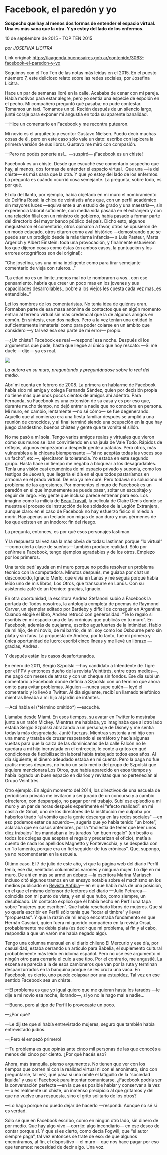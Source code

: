 # Facebook, el paredón y yo

**Sospecho que hay al menos dos formas de entender el espacio virtual. Una es más sana que la otra. Y yo estoy del lado de los enfermos.**

10 de septiembre de 2015 - TOP TEN 2015

_por JOSEFINA LICITRA_

Link original: https://laagenda.buenosaires.gob.ar/contenido/3063-facebook-el-paredon-y-yo



Seguimos con el Top Ten de las notas más leídas en el 2015. En el puesto núemero 7, este delicioso relato sobre las redes sociales, por Josefina Licitra.




Hace un par de semanas lloré en la calle. Acababa de cenar con mi pareja. Había motivos para estar alegre, pero yo sentía una especie de espolón en el pecho. Mi compañero preguntó qué pasaba; no pude contestar. Tomamos un taxi. Tomamos un té. Recién después de un silencio largo, junté coraje para exponer mi angustia en toda su aparente banalidad.




—Hice un comentario en Facebook y me recontra putearon.




Mi novio es el arquitecto y escritor Gustavo Nielsen. Puedo decir muchas cosas de él, pero en este caso sólo vale un dato: escribe con lapicera la primera versión de sus libros. Gustavo me miró con compasión.




—Pero no podés ponerte así… —suspiró— ¡Facebook es un chiste!




Facebook es un chiste. Desde que escuché ese comentario sospecho que hay, al menos, dos formas de entender el espacio virtual.  Que una —la del chiste— es más sana que la otra. Y que yo estoy del lado de los enfermos. La pregunta es cuándo ocurrió cosa semejante. La pregunta, sobre todo, es por qué.




El día del llanto, por ejemplo, había objetado en mi muro el nombramiento de Delfina Rossi: la chica de veintiséis años que, con un perfil académico sin mayores luces —equivalente a un estudio de grado y una maestría—, sin experiencia laboral suficiente, con media vida pasada en el extranjero y con una relación filial con un ministro de gobierno, había pasado a formar parte del directorio del mayor banco público del país. Dicho esto, algunos megustearon el comentario, otros opinaron a favor, otros se opusieron de un modo educado, otros citaron como aval histórico —demostrando que se puede ser un prodigio desde la más tierna infancia— a Luis Pasteur, Marta Argerich y Albert Einstein: toda una provocación, y finalmente estuvieron los que dijeron cosas como éstas (en ambos casos, la puntuación y los errores ortográficos son del original):




“Che josefina, sos una mina inteligente como para tirar semejante comentario de vieja con ruleros…”




“La edad no es un limite..menos mal no te nombraron a vos.. con ese pensamiento. habria que creer un poco mas en los jovenes y sus capacidades desarrollables.. pobre a los viejos les cuesta cada vez mas..es entendible..”




Leí los nombres de los comentaristas. No tenía idea de quiénes eran. Formaban parte de esa masa anónima de contactos que en algún momento entran al terreno virtual sin más credencial que la de algunos amigos en común. En síntesis, eran dos nadies. Pero a la vez tenían una entidad lo suficientemente inmaterial como para poder colarse en un ámbito que considero —y tal vez ésa sea parte de mi error— propio.




—¿Un chiste? Facebook es real —respondí esa noche. Después di los argumentos que pude, hasta que llegué al único que hoy rescato: —Si me duele —dije— ya es real.




![](https://cdn.flowlikemusic.com/files/images/34582/7c4e814c-b7a9-4f3c-8060-40bf047c15b4.png)




*La autora en su muro, preguntando y preguntándose sobre lo real del medio.*




Abrí mi cuenta en febrero de 2008. La primera en hablarme de Facebook había sido mi amiga y colega Fernanda Sández, quien por decisión propia no tiene más que unos pocos cientos de amigos ahí adentro. Para Fernanda, su Facebook es una extensión de su casa y es por eso que, durante mucho tiempo, no dejó entrar a nadie que no conociera en persona. Mi muro, en cambio, lentamente —no sé cómo— se fue degenerando. Aquello que al comienzo era una fiesta familiar después se amplió a una reunión de conocidos, y al final terminó siendo una ocupación en la que hay juego clandestino, buenos chistes y gente que te vomita el sillón.




No me pasó a mí sola. Tengo varios amigos reales y virtuales que vieron cómo sus muros se iban convirtiendo en una jaula de Vale Todo. Rápidos de reflejos, algunos empezaron a despedir gente a patadas. Pero otros, más vulnerables a la chicana biempensante —“si no aceptás todas las voces sos un facho”, etc.—, ejercitaron la tolerancia. Yo estaba en este segundo grupo. Hasta hace un tiempo me negaba a bloquear a los desagradables. Tenía una visión casi ecuménica de mi espacio privado y suponía, como los testigos de Jeovah, que llegaría el día en el que todos pastaríamos en armonía en el prado virtual. De eso ya me curé. Pero todavía no soluciono el problema de las agresiones. Por momentos el muro de Facebook es un paredón en el que impunemente se puede pasar, soltar un escupitajo y seguir de largo. Hay gente que incluso parece entrenar para eso. Los imagino como la milicia de [Beau Travail](https://href.li/?https://www.youtube.com/watch?v=PE6-3tUwv_4), la película de Claire Denis donde se muestra el proceso de instrucción de los soldados de la Legión Extranjera, aunque claro: en el caso de Facebook no hay esfuerzo físico ni miedo a morir. Hay apenas un teclado con migas de pan duro y más gérmenes de los que existen en un inodoro: fin del riesgo.




La pregunta, entonces, es por qué esos personajes lastiman.




Y la respuesta tal vez sea la más obvia de todas: lastiman porque “lo virtual” —como cierta clase de sueños— también produce realidad. Sólo por ceñirme a Facebook, tengo ejemplos agradables y de los otros. Empiezo por los primeros.




Una tarde pedí ayuda en mi muro porque no podía resolver un problema técnico con la computadora. Minutos después, me guiaba por chat un desconocido, Ignacio Merlo, que vivía en Lanús y me seguía porque había leído uno de mis libros, Los Otros, que transcurre en Lanús. Con su asistencia zafé de un técnico: gracias, Ignacio.




En otra oportunidad, la escritora Andrea Stefanoni subió a Facebook la portada de Todos nosotros, la antología completa de poemas de Raymond Carver, un ejemplar editado por Bartleby y difícil de conseguir en Argentina. Cuando elogié el libro, Andrea retrucó con generosidad: “Te lo regalo si escribís en mi espacio una de las crónicas que publicás en tu muro”. En Facebook, además de quejarme, escribo aguafuertes de la intimidad. Hablo de mi hijo, de mi novio, de mi barrio, de mí: soy como los Osbourne pero sin plata y sin fans. La propuesta de Andrea, por lo tanto, fue mi primera y única oportunidad de lucro: escribí cinco líneas y me llevé un librazo —gracias, Andrea.




Y después están los casos desafortunados.




En enero de 2011, Sergio Szpolski —hoy candidato a Intendente de Tigre por el FPV y entonces dueño de la revista Veintitrés, entre otros medios—, me pagó con meses de atraso y con un cheque sin fondos. Ese día subí un comentario a Facebook donde definía a Szpolski con un término que ahora omito para evitar problemas. Alguien —nunca supe quién— leyó el comentario y lo llevó a Twitter. Al día siguiente, recibí un llamado telefónico mientras llevaba a mi hijo al jardín de infantes.




—Acá habla el (\*término omitido\*) —escuché.




Llamaba desde Miami. En esos tiempos, su avatar en Twitter lo mostraba junto a un ratón Mickey. Mientras me hablaba, yo imaginaba que al otro lado estaba Sergio Szpolski abrazando a un personaje de Disney y me sentía todavía más desgraciada. Junté fuerzas. Mientras sostenía a mi hijo con una mano y trataba de cruzar respetando el semáforo y hacía algunas vueltas para que la calza de las dominicanas de la calle Falcón no le quedara a mi hijo incrustada en el entrecejo, le conté a gritos en qué condiciones de flexibilización laboral había trabajado todos esos años. Al día siguiente, el dinero adeudado estaba en mi cuenta. Pero la paga no fue gratis: meses después, no hubo un solo medio del grupo de Szpolski que siquiera mencionara Los Otros, que había aparecido en esos tiempos y había logrado un buen espacio en diarios y revistas que no pertenecían al Grupo Veintitrés.




Otro ejemplo. En algún momento del 2014, los directivos de una escuela de periodismo privada me invitaron a ser jurado de un concurso y a cambio ofrecieron, con desparpajo, no pagar por mi trabajo. Subí ese episodio a mi muro y un par de horas después experimenté el “efecto realidad”: en mi casilla de Gmail, uno de los directores de la institución me culpaba por haberlos tirado “al vómito que la gente descarga en las redes sociales” —en eso podemos estar de acuerdo—, sugería que yo había tenido “un brote”, aclaraba que en casos anteriores, por la “molestia de tener que leer unos diez trabajos” les mandaban a los jurados “un buen regalo” (un besito a todos los colegas que aceptan el regalo y precarizan el oficio), metía a cuento de nada los apellidos Magnetto y Fontevecchia, y se despedía con un “lo lamento, porque era un fiel seguidor de tus crónicas”. Que, supongo, ya no recomendarán en la escuela.




Último caso. El 7 de julio de este año, vi que la página web del diario Perfil tenía, ese día, veintidós columnistas varones y ninguna mujer. Lo dije en mi muro. De ahí en más se armó un debate —la escritora Marina Mariasch incluso citó algunos tramos en un ensayo notable sobre el machismo en los medios publicado en [Revista Anfibia](https://href.li/?http://www.revistaanfibia.com/ensayo/machismo-y-literatura-el-mercado-de-la-sensibilidad/)— en el que había más de una posición, en el que el mismo defensor de lectores del diario —Julio Petrarca— coincidía con mi punto de vista, y en el que hubo, como siempre, un desubicado. Un contacto explicó que él había hecho en Perfil una tapa sobre “mujeres que escriben”. Que había reseñado libros de mujeres. Que si yo quería escribir en Perfil sólo tenía que “tocar el timbre” y llevar “propuestas”. Y que la razón de mi enojo encontraba fundamento en que Hernán Casciari, quien fuera mi querido compañero en la revista Orsai, probablemente me debía plata (es decir que mi problema, al fin y al cabo, respondía a que un varón me había negado algo).




Tengo una columna mensual en el diario chileno El Mercurio y ese día, por casualidad, estaba cerrando un artículo para Babelia, el suplemento cultural probablemente más leído en idioma español. Pero no usé ese argumento ni ningún otro para cerrarle el culo a ese tipo. Por el contrario, me angustié. La escena se parecía a la de esos camioneros que van por la ruta y terminan despanzurrados en la banquina porque se les cruza una vaca. En Facebook, es cierto, uno puede colapsar por una estupidez. Tal vez en ese sentido Facebook sea un chiste.




—El problema es que yo igual quiero que me quieran hasta los tarados —le dije a mi novio esa noche, llorando—, si yo no le hago mal a nadie…




—Bueno, pero al tipo de Perfil lo provocaste un poco.




—¿Por qué?




—Le dijiste que si había entrevistado mujeres, seguro que también había entrevistado judíos.




—¡Pero él empezó primero!




—Tu problema es que opinás ante cinco mil personas de las que conocés a menos del cinco por ciento. ¿Por qué hacés eso?




Ahora, más tranquila, pienso argumentos. No tienen que ver con los tiempos que corren ni con la realidad virtual ni con el anonimato, sino con preguntarse, tal vez, qué pasa si uno omite el latiguillo de la “sociedad líquida” y usa el Facebook para intentar comunicarse. ¿Facebook podría ser la conversación perfecta —en la que es posible hablar y conservar a la vez— o es realmente un chiste, un inmenso precipicio al que gritamos y del que no vuelve una respuesta, sino el grito solitario de los otros?




—Lo hago porque no puedo dejar de hacerlo —respondí. Aunque no sé si es verdad.




Sólo sé que en Facebook escribo, como en ningún otro lado, sin dinero de por medio. Que hay algo vivo —corrijo: algo incendiario— en ese deseo de contar porque sí. Y que si es cierto, como decía Fogwill, que “el autor siempre paga”, tal vez entonces se trate de eso: de que algunos encontramos, al fin, el dispositivo —el muro— que nos hace pagar por eso que tenemos: necesidad de decir algo. Una voz.



